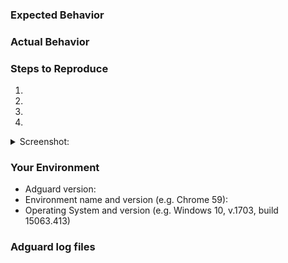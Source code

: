<!--- Provide a general summary in the title above this comment-->


<!--- If you are requesting a new feature, tell us how it should work in free form-->
<!--- If you are reporting a bug, please submit the detailed description using the template below-->


### Expected Behavior
<!--- Tell us what should happen -->

### Actual Behavior
<!--- Tell us what happens instead -->

### Steps to Reproduce
<!--- Provide a link to a live example, or a clear set of steps to reproduce the issue-->
1.
2.
3.
4.


<details><summary>Screenshot:</summary>

<!--- drag and drop, upload or paste you screenshot to this area-->

</details>


### Your Environment
<!--- Please include all relevant details about the environment you experienced the bug in -->
* Adguard version:
* Environment name and version (e.g. Chrome 59):
* Operating System and version (e.g. Windows 10, v.1703, build 15063.413)

### Adguard log files
<!--- Here's the guide how to find them https://kb.adguard.com/en/windows/solving-problems/adguard-logs -->
